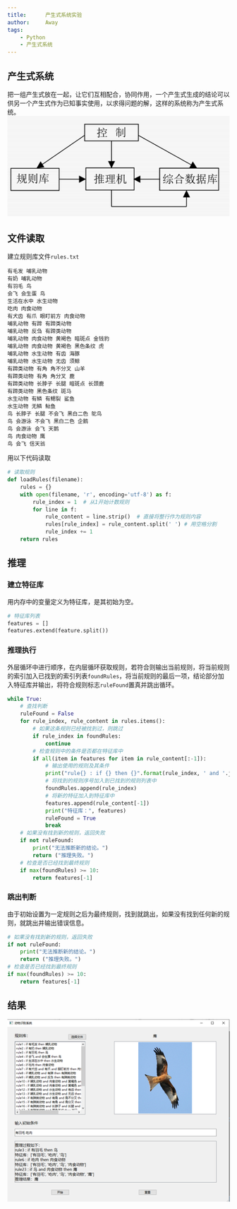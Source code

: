 ```yaml
---
title:      产生式系统实验
author:     Away
tags:
    - Python
    - 产生式系统
---
```


## 产生式系统

把一组产生式放在一起，让它们互相配合，协同作用，一个产生式生成的结论可以供另一个产生式作为已知事实使用，以求得问题的解，这样的系统称为产生式系统。
![20240416182019](https://raw.githubusercontent.com/HoozS/pic/main/pic/20240416182019.png)

## 文件读取

建立规则库文件`rules.txt`

```text
有毛发 哺乳动物
有奶 哺乳动物
有羽毛 鸟
会飞 会生蛋 鸟
生活在水中 水生动物
吃肉 肉食动物
有犬齿 有爪 眼盯前方 肉食动物
哺乳动物 有蹄 有蹄类动物
哺乳动物 反刍 有蹄类动物
哺乳动物 肉食动物 黄褐色 暗斑点 金钱豹
哺乳动物 肉食动物 黄褐色 黑色条纹 虎
哺乳动物 水生动物 有齿 海豚
哺乳动物 水生动物 无齿 须鲸
有蹄类动物 有角 角不分叉 山羊
有蹄类动物 有角 角分叉 鹿
有蹄类动物 长脖子 长腿 暗斑点 长颈鹿
有蹄类动物 黑色条纹 斑马
水生动物 有鳞 有鳃裂 鲨鱼
水生动物 无鳞 鲇鱼
鸟 长脖子 长腿 不会飞 黑白二色 鸵鸟
鸟 会游泳 不会飞 黑白二色 企鹅
鸟 会游泳 会飞 天鹅
鸟 肉食动物 鹰
鸟 会飞 信天翁
```

用以下代码读取

```python
# 读取规则
def loadRules(filename):
    rules = {}
    with open(filename, 'r', encoding='utf-8') as f:
        rule_index = 1  # 从1开始计数规则
        for line in f:
            rule_content = line.strip()  # 直接将整行作为规则内容
            rules[rule_index] = rule_content.split(' ') # 用空格分割
            rule_index += 1
    return rules
```

## 推理

### 建立特征库

用内存中的变量定义为特征库，是其初始为空。

```python
# 特征库列表
features = []
features.extend(feature.split())
```

### 推理执行

外层循环中进行顺序，在内层循环获取规则，若符合则输出当前规则，将当前规则的索引加入已找到的索引列表`foundRules`，将当前规则的最后一项，结论部分加入特征库并输出，将符合规则标志`ruleFound`置真并跳出循环。

```python
while True:
    # 查找判断
    ruleFound = False
    for rule_index, rule_content in rules.items():
        # 如果这条规则已经被找到过，则跳过
        if rule_index in foundRules:
            continue
        # 检查规则中的条件是否都在特征库中
        if all(item in features for item in rule_content[:-1]):
            # 输出使用的规则及其条件
            print("rule{} : if {} then {}".format(rule_index, ' and '.join  (rule_content[:-1]), rule_content[-1]))
            # 将找到的规则序号加入到已找到的规则列表中
            foundRules.append(rule_index)
            # 将新的特征加入到特征库中
            features.append(rule_content[-1])
            print("特征库：", features)
            ruleFound = True
            break
    # 如果没有找到新的规则，返回失败
    if not ruleFound:
        print("无法推断新的结论。")
        return ("推理失败。")
    # 检查是否已经找到最终规则
    if max(foundRules) >= 10:
        return features[-1]
```

### 跳出判断

由于初始设置为一定规则之后为最终规则，找到就跳出，如果没有找到任何新的规则，就跳出并输出错误信息。

```python
# 如果没有找到新的规则，返回失败
if not ruleFound:
    print("无法推断新的结论。")
    return ("推理失败。")
# 检查是否已经找到最终规则
if max(foundRules) >= 10:
    return features[-1]
```

## 结果

![20240416183232](https://raw.githubusercontent.com/HoozS/pic/main/pic/20240416183232.png)
<!--more-->